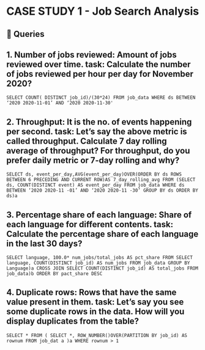# CASE STUDY 1 - Job Search Analysis
## 🤩 Queries
## 1. Number of jobs reviewed: Amount of jobs reviewed over time. task: Calculate the number of jobs reviewed per hour per day for November 2020?
`SELECT COUNT( DISTINCT job_id)/(30*24) FROM job_data WHERE ds BETWEEN ‘2020 2020-11-01’ AND ‘2020 2020-11-30'`

## 2. Throughput: It is the no. of events happening per second. task: Let’s say the above metric is called throughput. Calculate 7 day rolling average of throughput? For throughput, do you prefer daily metric or 7-day rolling and why?
`SELECT ds, event_per_day,AVG(event_per_day)OVER(ORDER BY ds ROWS BETWEEN 6 PRECEDING AND CURRENT ROW)AS 7_day_rolling_avg FROM
(SELECT ds, COUNT(DISTINCT event) AS event_per_day FROM job_data WHERE
ds BETWEEN ‘2020 2020-11 -01’ AND ‘2020 2020-11 -30’ GROUP BY ds ORDER BY ds)a`

## 3. Percentage share of each language: Share of each language for different contents. task: Calculate the percentage share of each language in the last 30 days?
`SELECT language, 100.0* num_jobs/total_jobs AS pct_share FROM
SELECT language, COUNT(DISTINCT job_id) AS num_jobs FROM job_data
GROUP BY Language)a
CROSS JOIN
SELECT COUNT(DISTINCT job_id) AS total_jobs FROM job_data)b ORDER BY pact_share DESC`

## 4. Duplicate rows: Rows that have the same value present in them. task: Let’s say you see some duplicate rows in the data. How will you display duplicates from the table?
`SELECT * FROM
( SELECT *, ROW_NUMBER()OVER(PARTITION BY job_id) AS rownum
FROM job_dat a )a WHERE rownum > 1`
